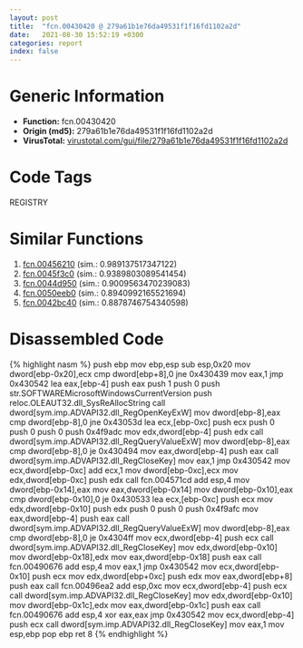 ```yaml
---
layout: post
title:  "fcn.00430420 @ 279a61b1e76da49531f1f16fd1102a2d"
date:   2021-08-30 15:52:19 +0300
categories: report
index: false
---
```


# Generic Information
- **Function:** fcn.00430420
- **Origin (md5):** 279a61b1e76da49531f1f16fd1102a2d
- **VirusTotal:** [virustotal.com/gui/file/279a61b1e76da49531f1f16fd1102a2d][virustotal_ref]

# Code Tags
<span class="tag" id="REGISTRY">REGISTRY</span>


# Similar Functions

1. [fcn.00456210][similar_1_ref] (sim.: 0.989137517347122)
2. [fcn.0045f3c0][similar_2_ref] (sim.: 0.9389803089541454)
3. [fcn.0044d950][similar_3_ref] (sim.: 0.9009563470239083)
4. [fcn.0050eeb0][similar_4_ref] (sim.: 0.8940992165521694)
5. [fcn.0042bc40][similar_5_ref] (sim.: 0.8878746754340598)


# Disassembled Code

{% highlight nasm %}
push ebp
mov ebp,esp
sub esp,0x20
mov dword[ebp-0x20],ecx
cmp dword[ebp+8],0
jne 0x430439
mov eax,1
jmp 0x430542
lea eax,[ebp-4]
push eax
push 1
push 0
push str.SOFTWAREMicrosoftWindowsCurrentVersion
push reloc.OLEAUT32.dll_SysReAllocString
call dword[sym.imp.ADVAPI32.dll_RegOpenKeyExW]
mov dword[ebp-8],eax
cmp dword[ebp-8],0
jne 0x43053d
lea ecx,[ebp-0xc]
push ecx
push 0
push 0
push 0
push 0x4f9adc
mov edx,dword[ebp-4]
push edx
call dword[sym.imp.ADVAPI32.dll_RegQueryValueExW]
mov dword[ebp-8],eax
cmp dword[ebp-8],0
je 0x430494
mov eax,dword[ebp-4]
push eax
call dword[sym.imp.ADVAPI32.dll_RegCloseKey]
mov eax,1
jmp 0x430542
mov ecx,dword[ebp-0xc]
add ecx,1
mov dword[ebp-0xc],ecx
mov edx,dword[ebp-0xc]
push edx
call fcn.004571cd
add esp,4
mov dword[ebp-0x14],eax
mov eax,dword[ebp-0x14]
mov dword[ebp-0x10],eax
cmp dword[ebp-0x10],0
je 0x430533
lea ecx,[ebp-0xc]
push ecx
mov edx,dword[ebp-0x10]
push edx
push 0
push 0
push 0x4f9afc
mov eax,dword[ebp-4]
push eax
call dword[sym.imp.ADVAPI32.dll_RegQueryValueExW]
mov dword[ebp-8],eax
cmp dword[ebp-8],0
je 0x4304ff
mov ecx,dword[ebp-4]
push ecx
call dword[sym.imp.ADVAPI32.dll_RegCloseKey]
mov edx,dword[ebp-0x10]
mov dword[ebp-0x18],edx
mov eax,dword[ebp-0x18]
push eax
call fcn.00490676
add esp,4
mov eax,1
jmp 0x430542
mov ecx,dword[ebp-0x10]
push ecx
mov edx,dword[ebp+0xc]
push edx
mov eax,dword[ebp+8]
push eax
call fcn.00496ea2
add esp,0xc
mov ecx,dword[ebp-4]
push ecx
call dword[sym.imp.ADVAPI32.dll_RegCloseKey]
mov edx,dword[ebp-0x10]
mov dword[ebp-0x1c],edx
mov eax,dword[ebp-0x1c]
push eax
call fcn.00490676
add esp,4
xor eax,eax
jmp 0x430542
mov ecx,dword[ebp-4]
push ecx
call dword[sym.imp.ADVAPI32.dll_RegCloseKey]
mov eax,1
mov esp,ebp
pop ebp
ret 8
{% endhighlight %}


[similar_1_ref]: /report/fcn.00456210@279a61b1e76da49531f1f16fd1102a2d
[similar_2_ref]: /report/fcn.0045f3c0@c60344b51fa39a329b92557d24ff7670
[similar_3_ref]: /report/fcn.0044d950@279a61b1e76da49531f1f16fd1102a2d
[similar_4_ref]: /report/fcn.0050eeb0@c60344b51fa39a329b92557d24ff7670
[similar_5_ref]: /report/fcn.0042bc40@279a61b1e76da49531f1f16fd1102a2d
[virustotal_ref]: https://www.virustotal.com/gui/file/279a61b1e76da49531f1f16fd1102a2d